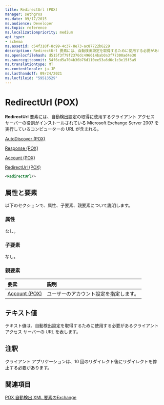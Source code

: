 ```yaml
---
title: RedirectUrl (POX)
manager: sethgros
ms.date: 09/17/2015
ms.audience: Developer
ms.topic: reference
ms.localizationpriority: medium
api_type:
- schema
ms.assetid: c54f310f-8c99-4c37-8e73-ac87722b6229
description: RedirectUrl 要素には、自動検出設定を取得するために使用する必要があるクライアント アクセス サーバーの役割がインストールされている Microsoft Exchange Server 2007 を実行しているコンピューターの URL が含まれる。
ms.openlocfilehash: d515f3f79f2370dc496614bab0a3f77300ad4e30
ms.sourcegitcommit: 54f6cd5a704b36b76d110ee53a6d6c1c3e15f5a9
ms.translationtype: MT
ms.contentlocale: ja-JP
ms.lasthandoff: 09/24/2021
ms.locfileid: "59513529"
---
```

# <a name="redirecturl-pox"></a>RedirectUrl (POX)

**RedirectUrl** 要素には、自動検出設定の取得に使用するクライアント アクセス サーバーの役割がインストールされている Microsoft Exchange Server 2007 を実行しているコンピューターの URL が含まれる。 
  
[AutoDiscover (POX)](autodiscover-pox.md)
  
[Response (POX)](response-pox.md)
  
[Account (POX)](account-pox.md)
  
[RedirectUrl (POX)](redirecturl-pox.md)
  
```xml
<RedirectUrl/>
```

## <a name="attributes-and-elements"></a>属性と要素

以下のセクションで、属性、子要素、親要素について説明します。
  
### <a name="attributes"></a>属性

なし。
  
### <a name="child-elements"></a>子要素

なし。
  
### <a name="parent-elements"></a>親要素

|**要素**|**説明**|
|:-----|:-----|
|[Account (POX)](account-pox.md) <br/> |ユーザーのアカウント設定を指定します。  <br/> |
   
## <a name="text-value"></a>テキスト値

テキスト値は、自動検出設定を取得するために使用する必要があるクライアント アクセス サーバーの URL を表します。
  
## <a name="remarks"></a>注釈

クライアント アプリケーションは、10 回のリダイレクト後にリダイレクトを停止する必要があります。
  
## <a name="see-also"></a>関連項目



[POX 自動検出 XML 要素のExchange](pox-autodiscover-xml-elements-for-exchange.md)

